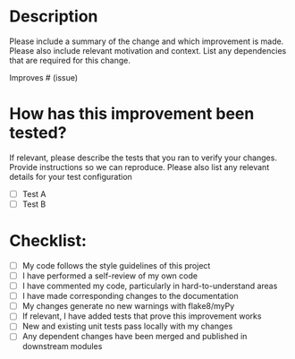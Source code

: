 # Description

Please include a summary of the change and which improvement is made. Please also include relevant motivation and context. List any dependencies that are required for this change.

Improves # (issue)

# How has this improvement been tested?

If relevant, please describe the tests that you ran to verify your changes. Provide instructions so we can reproduce. Please also list any relevant details for your test configuration

- [ ] Test A
- [ ] Test B

# Checklist:

- [ ] My code follows the style guidelines of this project
- [ ] I have performed a self-review of my own code
- [ ] I have commented my code, particularly in hard-to-understand areas
- [ ] I have made corresponding changes to the documentation
- [ ] My changes generate no new warnings with flake8/myPy
- [ ] If relevant, I have added tests that prove this improvement works
- [ ] New and existing unit tests pass locally with my changes
- [ ] Any dependent changes have been merged and published in downstream modules
